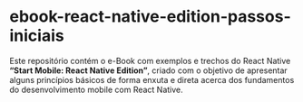 # ebook-react-native-edition-passos-iniciais
Este repositório contém o e-Book com exemplos e trechos do React Native **“Start Mobile: React Native Edition”**, criado com o objetivo de apresentar alguns princípios básicos de forma enxuta e direta acerca dos fundamentos do desenvolvimento mobile com React Native.
